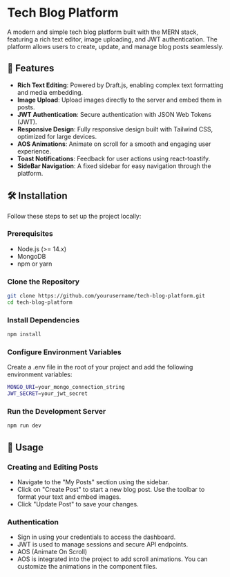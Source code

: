 # Tech Blog Platform

A modern and simple tech blog platform built with the MERN stack, featuring a rich text editor, image uploading, and JWT authentication. The platform allows users to create, update, and manage blog posts seamlessly.

## 🚀 Features

- **Rich Text Editing**: Powered by Draft.js, enabling complex text formatting and media embedding.
- **Image Upload**: Upload images directly to the server and embed them in posts.
- **JWT Authentication**: Secure authentication with JSON Web Tokens (JWT).
- **Responsive Design**: Fully responsive design built with Tailwind CSS, optimized for large devices.
- **AOS Animations**: Animate on scroll for a smooth and engaging user experience.
- **Toast Notifications**: Feedback for user actions using react-toastify.
- **SideBar Navigation**: A fixed sidebar for easy navigation through the platform.

## 🛠️ Installation

Follow these steps to set up the project locally:

### Prerequisites

- Node.js (>= 14.x)
- MongoDB
- npm or yarn

### Clone the Repository

```bash
git clone https://github.com/yourusername/tech-blog-platform.git
cd tech-blog-platform
```
### Install Dependencies
```bash
npm install
```
### Configure Environment Variables
Create a .env file in the root of your project and add the following environment variables:
```bash
MONGO_URI=your_mongo_connection_string
JWT_SECRET=your_jwt_secret
```
### Run the Development Server
```bash
npm run dev
```
## 🎨 Usage
### Creating and Editing Posts
* Navigate to the "My Posts" section using the sidebar.
* Click on "Create Post" to start a new blog post.
Use the toolbar to format your text and embed images.
* Click "Update Post" to save your changes.
### Authentication
* Sign in using your credentials to access the dashboard.
* JWT is used to manage sessions and secure API endpoints.
* AOS (Animate On Scroll)
* AOS is integrated into the project to add scroll animations. You can customize the animations in the component files.
